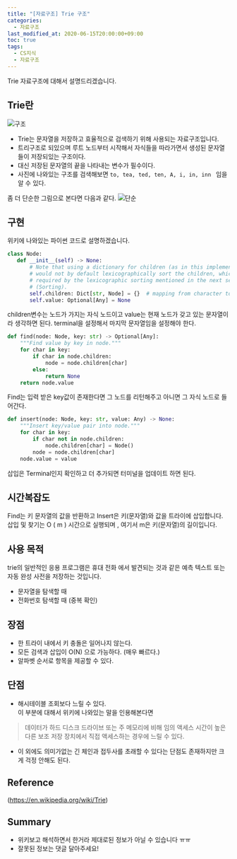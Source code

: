 ```yaml
---
title: "[자료구조] Trie 구조"
categories: 
  - 자료구조
last_modified_at: 2020-06-15T20:00:00+09:00
toc: true
tags: 
  - CS지식
  - 자료구조
---
```


Trie 자료구조에 대해서 설명드리겠습니다.  

## Trie란

![구조](https://upload.wikimedia.org/wikipedia/commons/b/be/Trie_example.svg)

- Trie는 문자열을 저장하고 효율적으로 검색하기 위해 사용되는 자료구조입니다. 
- 트리구조로 되있으며 루트 노드부터 시작해서 자식들을 따라가면서 생성된 문자열들이 저장되있는 구조이다. 
- 대신 저장된 문자열의 끝을 나타내는 변수가 필수이다. 
- 사진에 나와있는 구조를 검색해보면 `to, tea, ted, ten, A, i, in, inn ` 임을 알 수 있다. 

좀 더 단순한 그림으로 본다면 다음과 같다. 
![단순](https://upload.wikimedia.org/wikipedia/commons/5/5d/Pointer_implementation_of_a_trie.svg)


## 구현 
위키에 나와있는 파이썬 코드로 설명하겠습니다. 

```python
class Node:
   def __init__(self) -> None:
       # Note that using a dictionary for children (as in this implementation)
       # would not by default lexicographically sort the children, which is
       # required by the lexicographic sorting mentioned in the next section
       # (Sorting).
       self.children: Dict[str, Node] = {}  # mapping from character to Node
       self.value: Optional[Any] = None

```
children변수는 노드가 가지는 자식 노드이고 value는 현재 노드가 갖고 있는 문자열이라 생각하면 된다. terminal을 설정해서 마지막 문자열임을 설정해야 한다. 

```python
def find(node: Node, key: str) -> Optional[Any]:
    """Find value by key in node."""
    for char in key:
        if char in node.children:
            node = node.children[char]
        else:
            return None
    return node.value

```
Find는 입력 받은 key값이 존재한다면 그 노드를 리턴해주고 아니면 그 자식 노드로 들어간다. 


```python
def insert(node: Node, key: str, value: Any) -> None:
    """Insert key/value pair into node."""
    for char in key:
        if char not in node.children:
            node.children[char] = Node()
        node = node.children[char]
    node.value = value

```

삽입은 Terminal인지 확인하고 더 추가되면 터미널을 업데이트 하면 된다. 


## 시간복잡도 

Find는 키 문자열의 값을 반환하고 Insert은 키(문자열)와 값을 트라이에 삽입합니다. 삽입 및 찾기는 O ( m ) 시간으로 실행되며 , 여기서 m은 키(문자열)의 길이입니다.


## 사용 목적 
trie의 일반적인 응용 프로그램은 휴대 전화 에서 발견되는 것과 같은 예측 텍스트 또는 자동 완성 사전을 저장하는 것입니다. 

- 문자열을 탐색할 때 
- 전화번호 탐색할 때 (중복 확인)


## 장점 
- 한 트라이 내에서 키 충돌은 일어나지 않는다. 
- 모든 검색과 삽입이 O(N) 으로 가능하다. (매우 빠르다.)
- 알파벳 순서로 항목을 제공할 수 있다. 

## 단점 
- 해시테이블 조회보다 느릴 수 있다. <br/>
이 부분에 대해서 위키에 나와있는 말을 인용해본다면 
> 데이터가 하드 디스크 드라이브 또는 주 메모리에 비해 임의 액세스 시간이 높은 다른 보조 저장 장치에서 직접 액세스하는 경우에 느릴 수 있다.
- 이 외에도 의미가없는 긴 체인과 접두사를 초래할 수 있다는 단점도 존재하지만 크게 걱정 안해도 된다. 


## Reference
(https://en.wikipedia.org/wiki/Trie)


## Summary 

- 위키보고 해석하면서 한거라 제대로된 정보가 아닐 수 있습니다 ㅠㅠ 
- 잘못된 정보는 댓글 달아주세요!
